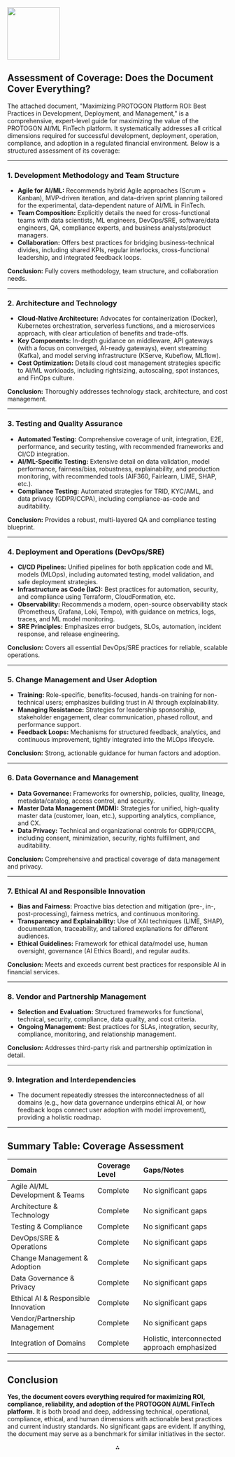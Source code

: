<img src="https://r2cdn.perplexity.ai/pplx-full-logo-primary-dark%402x.png" class="logo" width="120"/>

## Assessment of Coverage: Does the Document Cover Everything?

The attached document, "Maximizing PROTOGON Platform ROI: Best Practices in Development, Deployment, and Management," is a comprehensive, expert-level guide for maximizing the value of the PROTOGON AI/ML FinTech platform. It systematically addresses all critical dimensions required for successful development, deployment, operation, compliance, and adoption in a regulated financial environment. Below is a structured assessment of its coverage:

---

### **1. Development Methodology and Team Structure**

- **Agile for AI/ML:** Recommends hybrid Agile approaches (Scrum + Kanban), MVP-driven iteration, and data-driven sprint planning tailored for the experimental, data-dependent nature of AI/ML in FinTech.
- **Team Composition:** Explicitly details the need for cross-functional teams with data scientists, ML engineers, DevOps/SRE, software/data engineers, QA, compliance experts, and business analysts/product managers.
- **Collaboration:** Offers best practices for bridging business-technical divides, including shared KPIs, regular interlocks, cross-functional leadership, and integrated feedback loops.

**Conclusion:** Fully covers methodology, team structure, and collaboration needs.

---

### **2. Architecture and Technology**

- **Cloud-Native Architecture:** Advocates for containerization (Docker), Kubernetes orchestration, serverless functions, and a microservices approach, with clear articulation of benefits and trade-offs.
- **Key Components:** In-depth guidance on middleware, API gateways (with a focus on converged, AI-ready gateways), event streaming (Kafka), and model serving infrastructure (KServe, Kubeflow, MLflow).
- **Cost Optimization:** Details cloud cost management strategies specific to AI/ML workloads, including rightsizing, autoscaling, spot instances, and FinOps culture.

**Conclusion:** Thoroughly addresses technology stack, architecture, and cost management.

---

### **3. Testing and Quality Assurance**

- **Automated Testing:** Comprehensive coverage of unit, integration, E2E, performance, and security testing, with recommended frameworks and CI/CD integration.
- **AI/ML-Specific Testing:** Extensive detail on data validation, model performance, fairness/bias, robustness, explainability, and production monitoring, with recommended tools (AIF360, Fairlearn, LIME, SHAP, etc.).
- **Compliance Testing:** Automated strategies for TRID, KYC/AML, and data privacy (GDPR/CCPA), including compliance-as-code and auditability.

**Conclusion:** Provides a robust, multi-layered QA and compliance testing blueprint.

---

### **4. Deployment and Operations (DevOps/SRE)**

- **CI/CD Pipelines:** Unified pipelines for both application code and ML models (MLOps), including automated testing, model validation, and safe deployment strategies.
- **Infrastructure as Code (IaC):** Best practices for automation, security, and compliance using Terraform, CloudFormation, etc.
- **Observability:** Recommends a modern, open-source observability stack (Prometheus, Grafana, Loki, Tempo), with guidance on metrics, logs, traces, and ML model monitoring.
- **SRE Principles:** Emphasizes error budgets, SLOs, automation, incident response, and release engineering.

**Conclusion:** Covers all essential DevOps/SRE practices for reliable, scalable operations.

---

### **5. Change Management and User Adoption**

- **Training:** Role-specific, benefits-focused, hands-on training for non-technical users; emphasizes building trust in AI through explainability.
- **Managing Resistance:** Strategies for leadership sponsorship, stakeholder engagement, clear communication, phased rollout, and performance support.
- **Feedback Loops:** Mechanisms for structured feedback, analytics, and continuous improvement, tightly integrated into the MLOps lifecycle.

**Conclusion:** Strong, actionable guidance for human factors and adoption.

---

### **6. Data Governance and Management**

- **Data Governance:** Frameworks for ownership, policies, quality, lineage, metadata/catalog, access control, and security.
- **Master Data Management (MDM):** Strategies for unified, high-quality master data (customer, loan, etc.), supporting analytics, compliance, and CX.
- **Data Privacy:** Technical and organizational controls for GDPR/CCPA, including consent, minimization, security, rights fulfillment, and auditability.

**Conclusion:** Comprehensive and practical coverage of data management and privacy.

---

### **7. Ethical AI and Responsible Innovation**

- **Bias and Fairness:** Proactive bias detection and mitigation (pre-, in-, post-processing), fairness metrics, and continuous monitoring.
- **Transparency and Explainability:** Use of XAI techniques (LIME, SHAP), documentation, traceability, and tailored explanations for different audiences.
- **Ethical Guidelines:** Framework for ethical data/model use, human oversight, governance (AI Ethics Board), and regular audits.

**Conclusion:** Meets and exceeds current best practices for responsible AI in financial services.

---

### **8. Vendor and Partnership Management**

- **Selection and Evaluation:** Structured frameworks for functional, technical, security, compliance, data quality, and cost criteria.
- **Ongoing Management:** Best practices for SLAs, integration, security, compliance, monitoring, and relationship management.

**Conclusion:** Addresses third-party risk and partnership optimization in detail.

---

### **9. Integration and Interdependencies**

- The document repeatedly stresses the interconnectedness of all domains (e.g., how data governance underpins ethical AI, or how feedback loops connect user adoption with model improvement), providing a holistic roadmap.

---

## **Summary Table: Coverage Assessment**

| Domain | Coverage Level | Gaps/Notes |
| :-- | :-- | :-- |
| Agile AI/ML Development \& Teams | Complete | No significant gaps |
| Architecture \& Technology | Complete | No significant gaps |
| Testing \& Compliance | Complete | No significant gaps |
| DevOps/SRE \& Operations | Complete | No significant gaps |
| Change Management \& Adoption | Complete | No significant gaps |
| Data Governance \& Privacy | Complete | No significant gaps |
| Ethical AI \& Responsible Innovation | Complete | No significant gaps |
| Vendor/Partnership Management | Complete | No significant gaps |
| Integration of Domains | Complete | Holistic, interconnected approach emphasized |


---

## **Conclusion**

**Yes, the document covers everything required for maximizing ROI, compliance, reliability, and adoption of the PROTOGON AI/ML FinTech platform.** It is both broad and deep, addressing technical, operational, compliance, ethical, and human dimensions with actionable best practices and current industry standards. No significant gaps are evident. If anything, the document may serve as a benchmark for similar initiatives in the sector.

<div style="text-align: center">⁂</div>

[^1]: https://ppl-ai-file-upload.s3.amazonaws.com/web/direct-files/attachments/66167708/f94897c0-684f-42b7-bd80-c7f12224b8cd/paste-1.txt

